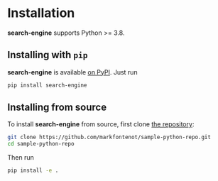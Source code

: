Installation
============

**search-engine** supports Python >= 3.8.

## Installing with `pip`

**search-engine** is available [on PyPI](https://pypi.org/project/search-engine/). Just run

```bash
pip install search-engine
```

## Installing from source

To install **search-engine** from source, first clone [the repository](https://github.com/markfontenot/sample-python-repo):

```bash
git clone https://github.com/markfontenot/sample-python-repo.git
cd sample-python-repo
```

Then run

```bash
pip install -e .
```
